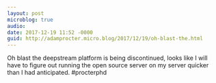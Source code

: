 ```yaml
---
layout: post
microblog: true
audio: 
date: 2017-12-19 11:52 -0000
guid: http://adamprocter.micro.blog/2017/12/19/oh-blast-the.html
---
```

Oh blast the deepstream platform is being discontinued, looks like I will have to figure out running the open source server on my server quicker than I had anticipated. #procterphd
